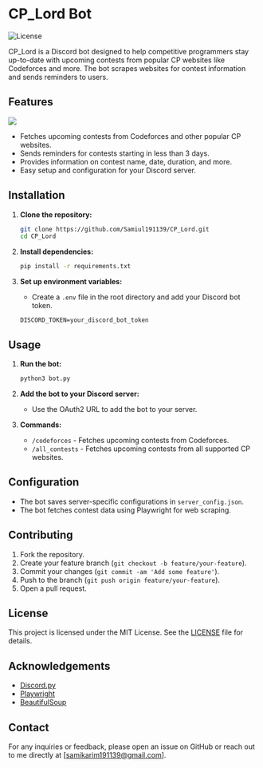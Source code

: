 # CP_Lord Bot

![License](https://img.shields.io/badge/license-MIT-blue.svg)

CP_Lord is a Discord bot designed to help competitive programmers stay up-to-date with upcoming contests from popular CP websites like Codeforces and more. The bot scrapes websites for contest information and sends reminders to users.

## Features

![](Assets/CPlord.gif)

- Fetches upcoming contests from Codeforces and other popular CP websites.
- Sends reminders for contests starting in less than 3 days.
- Provides information on contest name, date, duration, and more.
- Easy setup and configuration for your Discord server.

## Installation

1. **Clone the repository:**
    ```sh
    git clone https://github.com/Samiul191139/CP_Lord.git
    cd CP_Lord
    ```

2. **Install dependencies:**
    ```sh
    pip install -r requirements.txt
    ```

3. **Set up environment variables:**
    - Create a `.env` file in the root directory and add your Discord bot token.
    ```env
    DISCORD_TOKEN=your_discord_bot_token
    ```

## Usage

1. **Run the bot:**
    ```sh
    python3 bot.py
    ```

2. **Add the bot to your Discord server:**
    - Use the OAuth2 URL to add the bot to your server.

3. **Commands:**
    - `/codeforces` - Fetches upcoming contests from Codeforces.
    - `/all_contests` - Fetches upcoming contests from all supported CP websites.

## Configuration

- The bot saves server-specific configurations in `server_config.json`.
- The bot fetches contest data using Playwright for web scraping.

## Contributing

1. Fork the repository.
2. Create your feature branch (`git checkout -b feature/your-feature`).
3. Commit your changes (`git commit -am 'Add some feature'`).
4. Push to the branch (`git push origin feature/your-feature`).
5. Open a pull request.

## License

This project is licensed under the MIT License. See the [LICENSE](LICENSE) file for details.

## Acknowledgements

- [Discord.py](https://discordpy.readthedocs.io/en/stable/)
- [Playwright](https://playwright.dev/python/docs/intro)
- [BeautifulSoup](https://www.crummy.com/software/BeautifulSoup/bs4/doc/)

## Contact

For any inquiries or feedback, please open an issue on GitHub or reach out to me directly at [samikarim191139@gmail.com].
